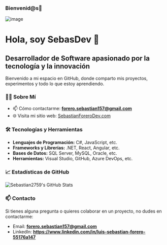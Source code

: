 ### Bienvenid@s👋

![image](https://github.com/Sebastian2759/Sebastian2759/assets/45395195/43af8c2f-e205-451c-a404-78db0fbac286)

# Hola, soy SebasDev 👋

## Desarrollador de Software apasionado por la tecnología y la innovación

Bienvenido a mi espacio en GitHub, donde comparto mis proyectos, experimentos y todo lo que estoy aprendiendo.

### 👨‍💻 Sobre Mí

- 📫 Cómo contactarme: **forero.sebastian157@gmail.com**
- 🌐 Visita mi sitio web: [SebastianForeroDev.com](http://SebastianForeroDev.com)

### 🛠 Tecnologías y Herramientas

- **Lenguajes de Programación:** C#, JavaScript, etc.
- **Frameworks y Librerías:** .NET, React, Angular, etc.
- **Bases de Datos:** SQL Server, MySQL, Oracle, etc.
- **Herramientas:** Visual Studio, GitHub, Azure DevOps, etc.

### 📈 Estadísticas de GitHub

![Sebastian2759's GitHub Stats](https://github-readme-stats.vercel.app/api?username=Sebastian2759&show_icons=true&theme=radical)



### 📫 Contacto

Si tienes alguna pregunta o quieres colaborar en un proyecto, no dudes en contactarme:

- Email: **forero.sebastian157@gmail.com**
- LinkedIn: **https://www.linkedin.com/in/luis-sebastian-forero-55176a147**


